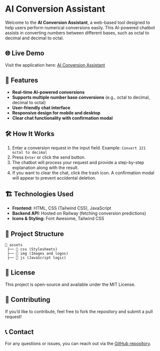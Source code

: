 # AI Conversion Assistant

Welcome to the **AI Conversion Assistant**, a web-based tool designed to help users perform numerical conversions easily. This AI-powered chatbot assists in converting numbers between different bases, such as octal to decimal and decimal to octal.

## 🌐 Live Demo
Visit the application here: [AI Conversion Assistant](https://conversor-assistant.netlify.app/)

## 🚀 Features
- **Real-time AI-powered conversions**
- **Supports multiple number base conversions** (e.g., octal to decimal, decimal to octal)
- **User-friendly chat interface**
- **Responsive design for mobile and desktop**
- **Clear chat functionality with confirmation modal**

## 🛠️ How It Works
1. Enter a conversion request in the input field. Example: `Convert 221 octal to decimal`
2. Press `Enter` or click the send button.
3. The chatbot will process your request and provide a step-by-step explanation along with the result.
4. If you want to clear the chat, click the trash icon. A confirmation modal will appear to prevent accidental deletion.

## 🏗️ Technologies Used
- **Frontend:** HTML, CSS (Tailwind CSS), JavaScript
- **Backend API:** Hosted on Railway (fetching conversion predictions)
- **Icons & Styling:** Font Awesome, Tailwind CSS

## 📂 Project Structure
```
📁 assets
 ├── 📂 css (Stylesheets)
 ├── 📂 img (Images and logos)
 ├── 📂 js (JavaScript logic)
```

## 📜 License
This project is open-source and available under the MIT License.

## 🤝 Contributing
If you’d like to contribute, feel free to fork the repository and submit a pull request!

## 📞 Contact
For any questions or issues, you can reach out via the [GitHub repository](https://github.com/GabrielMoraP/AI-TUTOR).